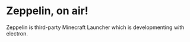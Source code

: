 # Zeppelin, on air!

Zeppelin is third-party Minecraft Launcher which is developmenting with electron.
